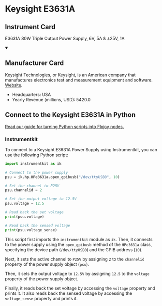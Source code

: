 
# Keysight E3631A

## Instrument Card

E3631A 80W Triple Output Power Supply, 6V, 5A & ±25V, 1A

<details open>
<summary><h2>Manufacturer Card</h2></summary>
Keysight Technologies, or Keysight, is an American company that manufactures electronics test and measurement equipment and software. <a href=https://www.keysight.com/us/en/home.html>Website</a>.
<br>
<ul>
  <li>Headquarters: USA</li>
  <li>Yearly Revenue (millions, USD): 5420.0</li>
</ul>
</details>

## Connect to the Keysight E3631A in Python

[Read our guide for turning Python scripts into Flojoy nodes.](https://docs.flojoy.ai/custom-nodes/creating-custom-node/)


### Instrumentkit

To connect to a Keysight E3631A Power Supply using Instrumentkit, you can use the following Python script:

```python
import instrumentkit as ik

# Connect to the power supply
psu = ik.hp.HPe3631a.open_gpibusb("/dev/ttyUSB0", 10)

# Set the channel to P25V
psu.channelid = 2

# Set the output voltage to 12.5V
psu.voltage = 12.5

# Read back the set voltage
print(psu.voltage)

# Read back the sensed voltage
print(psu.voltage_sense)
```

This script first imports the `instrumentkit` module as `ik`. Then, it connects to the power supply using the `open_gpibusb` method of the `HPe3631a` class, specifying the device path (`/dev/ttyUSB0`) and the GPIB address (`10`).

Next, it sets the active channel to `P25V` by assigning `2` to the `channelid` property of the power supply object (`psu`).

Then, it sets the output voltage to `12.5V` by assigning `12.5` to the `voltage` property of the power supply object.

Finally, it reads back the set voltage by accessing the `voltage` property and prints it. It also reads back the sensed voltage by accessing the `voltage_sense` property and prints it.

